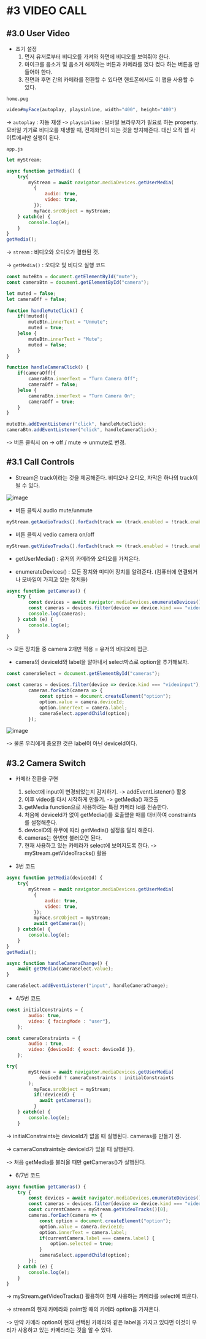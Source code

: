 # #3 VIDEO CALL

## #3.0 User Video

- 초기 설정
  1. 먼저 유저로부터 비디오를 가져와 화면에 비디오를 보여줘야 한다.
  2. 마이크를 음소거 및 음소거 해제하는 버튼과 카메라를 껐다 켰다 하는 버튼을 만들어야 한다. 
  3. 전면과 후면 간의 카메라를 전환할 수 있다면 핸드폰에서도 이 앱을 사용할 수 있다.

```home.pug```
```js
video#myFace(autoplay, playsinline, width="400", height="400")
```
-> ```autoplay``` : 자동 재생
-> ```playsinline``` : 모바일 브라우저가 필요로 하는 property. 모바일 기기로 비디오를 재생할 때, 전체화면이 되는 것을 방지해준다. 대신 오직 웹 사이트에서만 실행이 된다.

```app.js```
```js
let myStream;

async function getMedia() {
    try{
        myStream = await navigator.mediaDevices.getUserMedia(
          {
              audio: true,
              video: true,
          });
          myFace.srcObject = myStream;
    } catch(e) {
        console.log(e);
    }
}
getMedia();
```

-> ```stream``` : 비디오와 오디오가 결한된 것.

-> ```getMedia()``` : 오디오 및 비디오 실행 코드

```js
const muteBtn = document.getElementById("mute");
const cameraBtn = document.getElementById("camera");

let muted = false;
let cameraOff = false;
  
function handleMuteClick() {
    if(!muted){
        muteBtn.innerText = "Unmute";
        muted = true;
    }else {
        muteBtn.innerText = "Mute";
        muted = false;
    }
}

function handleCameraClick() {
    if(cameraOff){
        cameraBtn.innerText = "Turn Camera Off";
        cameraOff = false;
    }else {
        cameraBtn.innerText = "Turn Camera On";
        cameraOff = true;
    }
}

muteBtn.addEventListener("click", handleMuteClick);
cameraBtn.addEventListener("click", handleCameraClick);
```

-> 버튼 클릭시 on -> off / mute -> unmute로 변경.

## #3.1 Call Controls

- Stream은 track이라는 것을 제공해준다. 비디오나 오디오, 자막은 하나의 track이 될 수 있다. 

![image](https://i.imgur.com/pcq7INq.png)

- 버튼 클릭시 audio mute/unmute

```js
myStream.getAudioTracks().forEach(track => (track.enabled = !track.enabled));
```

- 버튼 클릭시 vedio camera on/off

```js
myStream.getVideoTracks().forEach(track => (track.enabled = !track.enabled));
```

- getUserMedia() : 유저의 카메라와 오디오를 가져온다.

- enumerateDevices() : 모든 장치와 미디어 장치를 알려준다. (컴퓨터에 연결되거나 모바일이 가지고 있는 장치들)

```js
async function getCameras() {
    try {
        const devices = await navigator.mediaDevices.enumerateDevices();
        const cameras = devices.filter(device => device.kind === "videoinput");
        console.log(cameras);
    } catch (e) {
        console.log(e);
    }
}
```

-> 모든 장치들 중 camera 2개만 적용 = 유저의 비디오에 접근.

- camera의 deviceId와 label을 알아내서 select박스로 option을 추가해보자.

```js
const cameraSelect = document.getElementById("cameras");

const cameras = devices.filter(device => device.kind === "videoinput");
        cameras.forEach(camera => {
            const option = document.createElement("option");
            option.value = camera.deviceId;
            option.innerText = camera.label;
            cameraSelect.appendChild(option);
        });
```

![image](https://i.imgur.com/SNTsQNS.png)

-> 물론 우리에게 중요한 것은 label이 아닌 deviceId이다.



## #3.2 Camera Switch

- 카메라 전환을 구현
  1. select에 input이 변경되었는지 감지하기. -> addEventListener() 활용
  2. 이후 video를 다시 시작하게 만들기. -> getMedia() 재호출
  3. getMedia function으로 사용하려는 특정 카메라 Id를 전송한다.
  4. 처음에 deviceId가 없이 getMedia()를 호출했을 때를 대비하여  constraints를 설정해준다. 
  5. deviceID의 유무에 따라 getMedia() 설정을 달리 해준다.
  6. cameras는 한번만 불러오면 된다.
  7. 현재 사용하고 있는 카메라가 select에 보여지도록 한다. -> myStream.getVideoTracks() 활용



- 3번 코드

```js
async function getMedia(deviceId) {
    try{
        myStream = await navigator.mediaDevices.getUserMedia(
          {
              audio: true,
              video: true,
          });
          myFace.srcObject = myStream;
          await getCameras();
    } catch(e) {
        console.log(e);
    }
}
getMedia();

async function handleCameraChange() {
    await getMedia(cameraSelect.value);
}

cameraSelect.addEventListener("input", handleCameraChange);
```

- 4/5번 코드
```js
const initialConstraints = {
        audio: true,
        video: { facingMode : "user"},
    };

const cameraConstraints = {
        audio : true,
        video: {deviceId: { exact: deviceId }},
    };

try{
        myStream = await navigator.mediaDevices.getUserMedia(
            deviceId ? cameraConstraints : initialConstraints
        );
          myFace.srcObject = myStream;
          if(!deviceId) {
            await getCameras();
          }
    } catch(e) {
        console.log(e);
    }
```

-> initialConstraints는 deviceId가 없을 때 실행된다. cameras를 만들기 전.

-> cameraConstraints는 deviceId가 있을 때 실행된다.

-> 처음 getMedia를 불러올 때만 getCameras()가 실행된다.

- 6/7번 코드

```js
async function getCameras() {
    try {
        const devices = await navigator.mediaDevices.enumerateDevices();
        const cameras = devices.filter(device => device.kind === "videoinput");
        const currentCamera = myStream.getVideoTracks()[0];
        cameras.forEach(camera => {
            const option = document.createElement("option");
            option.value = camera.deviceId;
            option.innerText = camera.label;
            if(currentCamera.label === camera.label) {
                option.selected = true;
            }
            cameraSelect.appendChild(option);
        });
    } catch (e) {
        console.log(e);
    }
}

```
->  myStream.getVideoTracks() 활용하여 현재 사용하는 카메라를 select에 띄운다.

-> stream의 현재 카메라와 paint할 때의 카메라 option을 가져온다.

-> 만약 카메라 option이 현재 선택된 카메라와 같은 label을 가지고 있다면 이것이 우리가 사용하고 있는 카메라라는 것을 알 수 있다.






